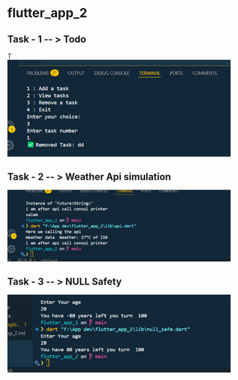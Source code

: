 # flutter_app_2


## Task - 1   -- > Todo 

T![alt text](image.png)

## Task - 2   -- > Weather Api simulation 

![alt text](image-1.png)

## Task - 3   -- > NULL Safety 
![alt text](image-2.png)